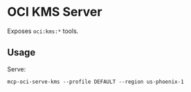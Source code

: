 # OCI KMS Server

Exposes `oci:kms:*` tools.

## Usage
Serve:
```
mcp-oci-serve-kms --profile DEFAULT --region us-phoenix-1
```
